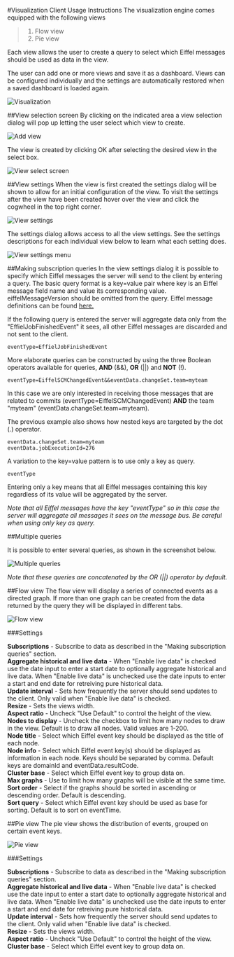 #Visualization Client Usage Instructions
The visualization engine comes equipped with the following views

>1. Flow view
>2. Pie view

Each view allows the user to create a query to select which Eiffel messages should be used as data in the view.

The user can add one or more views and save it as a dashboard. Views can be configured individually and the settings are automatically restored when a saved dashboard is loaded again.

![Visualization](../images/Visualisation.png)

##View selection screen
By clicking on the indicated area a view selection dialog will pop up letting the user select which view to create. 

![Add view](../images/visGhostRegion.png)

The view is created by clicking OK after selecting the desired view in the select box.

![View select screen](../images/visSelectView.png)

##View settings
When the view is first created the settings dialog will be shown to allow for an initial configuration of the view. To visit the settings after the view have been created hover over the view and click the cogwheel in the top right corner.  

![View settings](../images/RegionSettings.png)

The settings dialog allows access to all the view settings. See the settings descriptions for each individual view below to learn what each setting does.

![View settings menu](../images/VisRegionSettings.jpg)

##Making subscription queries
In the view settings dialog it is possible to specify which Eiffel messages the server will send to the client by entering a query. The basic query format is a key=value pair where key is an Eiffel message field name and value its corresponding value. eiffelMessageVersion should be omitted from the query. Eiffel message definitions can be found [here.](https://eiffel.lmera.ericsson.se/com.ericsson.duraci/messaging/mbmessages.html)

If the following query is entered the server will aggregate data only from the "EffielJobFinishedEvent" it sees, all other Eiffel messages are discarded and not sent to the client.

	eventType=EffielJobFinishedEvent

More elaborate queries can be constructed by using the three Boolean operators available for queries, **AND** (&&), **OR** (||) and **NOT** (!).

	eventType=EiffelSCMChangedEvent&&eventData.changeSet.team=myteam

In this case we are only interested in receiving those messages that are related to commits (eventType=EiffelSCMChangedEvent) **AND** the team "myteam" (eventData.changeSet.team=myteam).

The previous example also shows how nested keys are targeted by the dot (.) operator.

	eventData.changeSet.team=myteam
	eventData.jobExecutionId=276

A variation to the key=value pattern is to use only a key as query. 

	eventType

Entering only a key means that all Eiffel messages containing this key regardless of its value will be aggregated by the server. 

*Note that all Eiffel messages have the key "eventType" so in this case the server will aggregate all messages it sees on the message bus. Be careful when using only key as query.* 

##Multiple queries

It is possible to enter several queries, as shown in the screenshot below.

![Multiple queries](../images/concatenated-queries.png)

*Note that these queries are concatenated by the OR (||) operator by default.*

##Flow view
The flow view will display a series of connected events as a directed graph. If more than one graph can be created from the data returned by the query they will be displayed in different tabs.

![Flow view](../images/thumb_flowview.jpg)

###Settings

**Subscriptions** - Subscribe to data as described in the "Making subscription queries" section.   
**Aggregate historical and live data** - When "Enable live data" is checked use the date input to enter a start date to optionally aggregate historical and live data. When "Enable live data" is unchecked use the date inputs to enter a start and end date for retreiving pure historical data.  
**Update interval** - Sets how frequently the server should send updates to the client. Only valid when "Enable live data" is checked.  
**Resize** - Sets the views width.   
**Aspect ratio** - Uncheck "Use Default" to control the height of the view.   
**Nodes to display** - Uncheck the checkbox to limit how many nodes to draw in the view. Default is to draw all nodes. Valid values are 1-200.  
**Node title** - Select which Eiffel event key should be displayed as the title of each node.  
**Node info** - Select which Eiffel event key(s) should be displayed as information in each node. Keys should be separated by comma. Default keys are domainId and eventData.resultCode.  
**Cluster base** - Select which Eiffel event key to group data on.  
**Max graphs** - Use to limit how many graphs will be visible at the same time.  
**Sort order** - Select if the graphs should be sorted in ascending or descending order. Default is descending.  
**Sort query** - Select which Eiffel event key should be used as base for sorting. Default is to sort on eventTime.

##Pie view
The pie view shows the distribution of events, grouped on certain event keys.

![Pie view](../images/thumb_pieview.jpg)

###Settings

**Subscriptions** - Subscribe to data as described in the "Making subscription queries" section.   
**Aggregate historical and live data** - When "Enable live data" is checked use the date input to enter a start date to optionally aggregate historical and live data. When "Enable live data" is unchecked use the date inputs to enter a start and end date for retreiving pure historical data.  
**Update interval** - Sets how frequently the server should send updates to the client. Only valid when "Enable live data" is checked.  
**Resize** - Sets the views width.   
**Aspect ratio** - Uncheck "Use Default" to control the height of the view.   
**Cluster base** - Select which Eiffel event key to group data on.